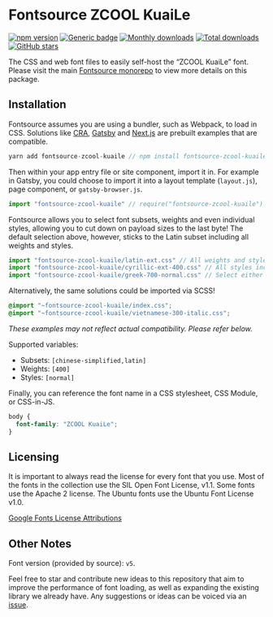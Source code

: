 # Fontsource ZCOOL KuaiLe

[![npm version](https://badge.fury.io/js/fontsource-zcool-kuaile.svg)](https://github.com/DecliningLotus/fontsource) [![Generic badge](https://img.shields.io/badge/fontsource-passing-brightgreen)](https://github.com/DecliningLotus/fontsource) [![Monthly downloads](https://badgen.net/npm/dm/fontsource-zcool-kuaile)](https://github.com/DecliningLotus/fontsource) [![Total downloads](https://badgen.net/npm/dt/fontsource-zcool-kuaile)](https://github.com/DecliningLotus/fontsource) [![GitHub stars](https://img.shields.io/github/stars/DecliningLotus/fontsource.svg?style=social&label=Star)](https://GitHub.com/DecliningLotus/fontsource/stargazers/)

The CSS and web font files to easily self-host the “ZCOOL KuaiLe” font. Please visit the main [Fontsource monorepo](https://github.com/DecliningLotus/fontsource) to view more details on this package.

## Installation

Fontsource assumes you are using a bundler, such as Webpack, to load in CSS. Solutions like [CRA](https://create-react-app.dev/), [Gatsby](https://www.gatsbyjs.org/) and [Next.js](https://nextjs.org/) are prebuilt examples that are compatible.

```javascript
yarn add fontsource-zcool-kuaile // npm install fontsource-zcool-kuaile
```

Then within your app entry file or site component, import it in. For example in Gatsby, you could choose to import it into a layout template (`layout.js`), page component, or `gatsby-browser.js`.

```javascript
import "fontsource-zcool-kuaile" // require("fontsource-zcool-kuaile")
```

Fontsource allows you to select font subsets, weights and even individual styles, allowing you to cut down on payload sizes to the last byte! The default selection above, however, sticks to the Latin subset including all weights and styles.

```javascript
import "fontsource-zcool-kuaile/latin-ext.css" // All weights and styles included.
import "fontsource-zcool-kuaile/cyrillic-ext-400.css" // All styles included.
import "fontsource-zcool-kuaile/greek-700-normal.css" // Select either normal or italic.
```

Alternatively, the same solutions could be imported via SCSS!

```scss
@import "~fontsource-zcool-kuaile/index.css";
@import "~fontsource-zcool-kuaile/vietnamese-300-italic.css";
```

_These examples may not reflect actual compatibility. Please refer below._

Supported variables:

- Subsets: `[chinese-simplified,latin]`
- Weights: `[400]`
- Styles: `[normal]`

Finally, you can reference the font name in a CSS stylesheet, CSS Module, or CSS-in-JS.

```css
body {
  font-family: "ZCOOL KuaiLe";
}
```

## Licensing

It is important to always read the license for every font that you use.
Most of the fonts in the collection use the SIL Open Font License, v1.1. Some fonts use the Apache 2 license. The Ubuntu fonts use the Ubuntu Font License v1.0.

[Google Fonts License Attributions](https://fonts.google.com/attribution)

## Other Notes

Font version (provided by source): `v5`.

Feel free to star and contribute new ideas to this repository that aim to improve the performance of font loading, as well as expanding the existing library we already have. Any suggestions or ideas can be voiced via an [issue](https://github.com/DecliningLotus/fontsource/issues).
